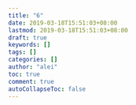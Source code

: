 ```yaml
---
title: "6"
date: 2019-03-18T15:51:03+08:00
lastmod: 2019-03-18T15:51:03+08:00
draft: true
keywords: []
tags: []
categories: []
author: "alei"
toc: true
comment: true
autoCollapseToc: false
---
```


